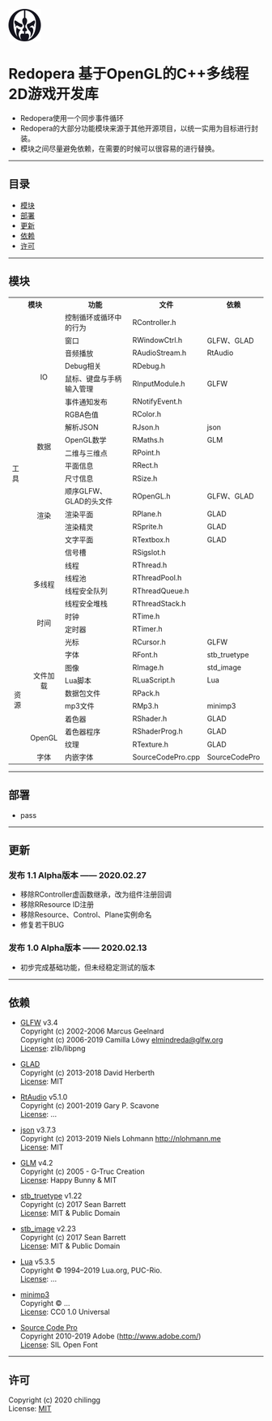 ![Redopera](/icon/Redopera.png "logo")  

# Redopera 基于OpenGL的C++多线程2D游戏开发库

  * Redopera使用一个同步事件循环
  * Redopera的大部分功能模块来源于其他开源项目，以统一实用为目标进行封装。
  * 模块之间尽量避免依赖，在需要的时候可以很容易的进行替换。

---

## 目录

  * [模块](#模块)
  * [部署](#部署)
  * [更新](#更新)
  * [依赖](#依赖)
  * [许可](#许可)

---

## 模块

<table style="font-size:14px">
   <tr>
      <th colspan="2">模块</th>
      <th>功能</th>
      <th>文件</th>
      <th>依赖</th>
   </tr>
   <tr>
      <td rowspan="23">工具</td>
      <td></td>
      <td>控制循环或循环中的行为</td>
      <td>RController.h</td>
      <td></td>
   </tr>
   <tr>
      <td></td>
      <td>窗口</td>
      <td>RWindowCtrl.h</td>
      <td>GLFW、GLAD</td>
   </tr>
   <tr>
      <td rowspan="4" style="text-align:center">IO</td>
      <td>音频播放</td>
      <td>RAudioStream.h</td>
      <td>RtAudio</td>
   </tr>
   <tr>
      <td>Debug相关</td>
      <td>RDebug.h</td>
      <td></td>
   </tr>
   <tr>
      <td>鼠标、键盘与手柄输入管理</td>
      <td>RInputModule.h</td>
      <td>GLFW</td>
   </tr>
   <tr>
      <td>事件通知发布</td>
      <td>RNotifyEvent.h</td>
      <td></td>
   </tr>
   <tr>
      <td rowspan="6" style="text-align:center">数据</td>
      <td>RGBA色值</td>
      <td>RColor.h</td>
      <td></td>
   </tr>
   <tr>
      <td>解析JSON</td>
      <td>RJson.h</td>
      <td>json</td>
   </tr>
   <tr>
      <td>OpenGL数学</td>
      <td>RMaths.h</td>
      <td>GLM</td>
   </tr>
   <tr>
      <td>二维与三维点</td>
      <td>RPoint.h</td>
      <td></td>
   </tr>
   <tr>
      <td>平面信息</td>
      <td>RRect.h</td>
      <td></td>
   </tr>
   <tr>
      <td>尺寸信息</td>
      <td>RSize.h</td>
      <td></td>
   </tr>
   <tr>
      <td rowspan="4" style="text-align:center">渲染</td>
      <td>顺序GLFW、GLAD的头文件</td>
      <td>ROpenGL.h</td>
      <td>GLFW、GLAD</td>
   </tr>
   <tr>
      <td>渲染平面</td>
      <td>RPlane.h</td>
      <td>GLAD</td>
   </tr>
   <tr>
      <td>渲染精灵</td>
      <td>RSprite.h</td>
      <td>GLAD</td>
   </tr>
   <tr>
      <td>文字平面</td>
      <td>RTextbox.h</td>
      <td>GLAD</td>
   </tr>
   <tr>
      <td></td>
      <td>信号槽</td>
      <td>RSigslot.h</td>
      <td></td>
   </tr>
   <tr>
      <td rowspan="4" style="text-align:center">多线程</td>
      <td>线程</td>
      <td>RThread.h</td>
      <td></td>
   </tr>
   <tr>
      <td>线程池</td>
      <td>RThreadPool.h</td>
      <td></td>
   </tr>
   <tr>
      <td>线程安全队列</td>
      <td>RThreadQueue.h</td>
      <td></td>
   </tr>
   <tr>
      <td>线程安全堆栈</td>
      <td>RThreadStack.h</td>
      <td></td>
   </tr>
   <tr>
      <td rowspan="2" style="text-align:center">时间</td>
      <td>时钟</td>
      <td>RTime.h</td>
      <td></td>
   </tr>
   <tr>
      <td>定时器</td>
      <td>RTimer.h</td>
      <td></td>
   </tr>
   <tr>
      <td rowspan="10" style="text-align:center">资源</td>
      <td rowspan="7" style="text-align:center">文件加载</td>
      <td>光标</td>
      <td>RCursor.h</td>
      <td>GLFW</td>
   </tr>
   <tr>
      <td>字体</td>
      <td>RFont.h</td>
      <td>stb_truetype</td>
   </tr>
   <tr>
      <td>图像</td>
      <td>RImage.h</td>
      <td>std_image</td>
   </tr>
   <tr>
      <td>Lua脚本</td>
      <td>RLuaScript.h</td>
      <td>Lua</td>
   </tr>
   <tr>
      <td>数据包文件</td>
      <td>RPack.h</td>
      <td></td>
   </tr>
   <tr>
      <td>mp3文件</td>
      <td>RMp3.h</td>
      <td>minimp3</td>
   </tr>
   <tr>
      <td>着色器</td>
      <td>RShader.h</td>
      <td>GLAD</td>
   </tr>
   <tr>
      <td rowspan="2" style="text-align:center">OpenGL</td>
      <td>着色器程序</td>
      <td>RShaderProg.h</td>
      <td>GLAD</td>
   </tr>
   <tr>
      <td>纹理</td>
      <td>RTexture.h</td>
      <td>GLAD</td>
   </tr>
   <tr>
      <td style="text-align:center">字体</td>
      <td>内嵌字体</td>
      <td>SourceCodePro.cpp</td>
      <td>SourceCodePro</td>
   </tr>
</table>

---

## 部署
  * pass

---

## 更新

### 发布 1.1 Alpha版本 —— 2020.02.27
  * 移除RController虚函数继承，改为组件注册回调
  * 移除RResource ID注册
  * 移除Resource、Control、Plane实例命名
  * 修复若干BUG

### 发布 1.0 Alpha版本 —— 2020.02.13
  * 初步完成基础功能，但未经稳定测试的版本

---

## 依赖

  * [GLFW](https://www.glfw.org/) v3.4  
  Copyright (c) 2002-2006 Marcus Geelnard  
  Copyright (c) 2006-2019 Camilla Löwy <elmindreda@glfw.org>  
  [License](extern/LICENSE_GLFW.md): zlib/libpng

  * [GLAD](https://github.com/Dav1dde/glad)  
  Copyright (c) 2013-2018 David Herberth  
  [License](extern/LICENSE_GLAD.md): MIT

  * [RtAudio](http://www.music.mcgill.ca/~gary/rtaudio) v5.1.0  
  Copyright (c) 2001-2019 Gary P. Scavone  
  [License](extern/LICENSE_RtAudio.md): ...

  * [json](https://github.com/nlohmann/json) v3.7.3  
  Copyright (c) 2013-2019 Niels Lohmann <http://nlohmann.me>  
  [License](extern/LICENSE_json.md): MIT

  * [GLM](https://github.com/g-truc/glm) v4.2  
  Copyright (c) 2005 - G-Truc Creation  
  [License](extern/LICENSE_GLM.md): Happy Bunny & MIT

  * [stb_truetype](https://github.com/nothings/stb/blob/master/stb_truetype.h) v1.22  
  Copyright (c) 2017 Sean Barrett  
  [License](extern/LICENSE_stb.md): MIT & Public Domain

  * [stb_image](https://github.com/nothings/stb/blob/master/stb_image.h) v2.23  
  Copyright (c) 2017 Sean Barrett  
  [License](extern/LICENSE_stb.md): MIT & Public Domain

  * [Lua](http://www.lua.org/) v5.3.5  
  Copyright © 1994–2019 Lua.org, PUC-Rio.   
  [License](extern/LICENSE_Lua.md): ...

  * [minimp3](https://github.com/lieff/minimp3)  
  Copyright © ...   
  [License](extern/LICENSE_minimp3.md): CC0 1.0 Universal

  * [Source Code Pro](https://github.com/lieff/minimp3)  
  Copyright 2010-2019 Adobe (http://www.adobe.com/)   
  [License](extern/LICENSE_source-code-pro.md): SIL Open Font

---

## 许可
  Copyright (c) 2020 chilingg  
  License: [MIT](LICENSE.md)
